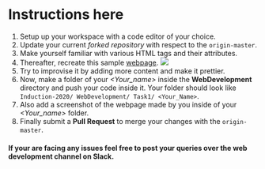 # Instructions here

1. Setup up your workspace with a code editor of your choice.
2. Update your current *forked repository* with respect to the ```origin-master```.
2. Make yourself familiar with various HTML tags and their attributes.
3. Thereafter, recreate this sample 
<a href="https://cdn.discordapp.com/attachments/711603625583050854/714156999755038747/Screenshot_121.png">webpage</a>.
<img src="https://cdn.discordapp.com/attachments/711603625583050854/714156999755038747/Screenshot_121.png"></img>
4. Try to improvise it by adding more content and make it prettier.
5. Now, make a folder of your *<Your_name>* inside the **WebDevelopment** directory and push your code inside it. 
Your folder should look like ```Induction-2020/ WebDevelopment/ Task1/ <Your_Name>```.
6. Also add a screenshot of the webpage made by you inside of your *<Your_name>* folder.
7. Finally submit a **Pull Request** to merge your changes with the ```origin-master```.

#### If your are facing any issues feel free to post your queries over the web development channel on Slack.
 
